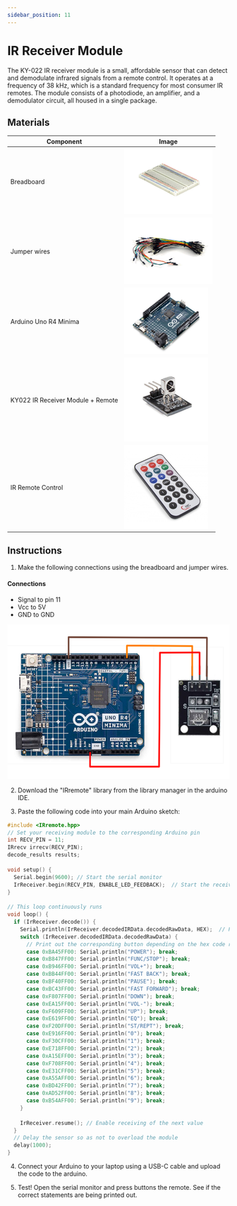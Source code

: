```yaml
---
sidebar_position: 11
---
```

# IR Receiver Module
The KY-022 IR receiver module is a small, affordable sensor that can detect and demodulate infrared signals from a remote control. It operates at a frequency of 38 kHz, which is a standard frequency for most consumer IR remotes. The module consists of a photodiode, an amplifier, and a demodulator circuit, all housed in a single package.

## Materials
| Component                                   | Image                                                                                          |
|---------------------------------------------|------------------------------------------------------------------------------------------------|
| Breadboard                                  | <img src="/img/docs/UNO-R4-Starter-Kit/breadboard.webp" width="200" height="150" />       |
| Jumper wires                                | <img src="/img/docs/UNO-R4-Starter-Kit/jumper-wires.webp" width="200" height="150" />       |
| Arduino Uno R4 Minima                       | <img src="/img/docs/UNO-R4-Starter-Kit/arduino-r4-minima.webp" width="190" height="150" />               |
| KY022 IR Receiver Module + Remote           |  <img src="/img/docs/UNO-R4-Starter-Kit/KY022.jpeg" width="190" height="190" />               |
| IR Remote Control                           |  <img src="/img/docs/UNO-R4-Starter-Kit/ir-remote-control.jpg" width="190" height="190" />               |

## Instructions

1. Make the following connections using the breadboard and jumper wires.
#### Connections
- Signal to pin 11
- Vcc to 5V
- GND to GND
<img src="/img/docs/UNO-R4-Starter-Kit/KY022.png" width="520" height="350" />

2. Download the "IRremote" library from the library manager in the arduino IDE.

3. Paste the following code into your main Arduino sketch:
```cpp
#include <IRremote.hpp>
// Set your receiving module to the corresponding Arduino pin
int RECV_PIN = 11;
IRrecv irrecv(RECV_PIN);
decode_results results;

void setup() {
  Serial.begin(9600); // Start the serial monitor
  IrReceiver.begin(RECV_PIN, ENABLE_LED_FEEDBACK);  // Start the receiver
}

// This loop continuously runs
void loop() {
  if (IrReceiver.decode()) {
    Serial.println(IrReceiver.decodedIRData.decodedRawData, HEX);  // Print "old" raw data
    switch (IrReceiver.decodedIRData.decodedRawData) {
      // Print out the corresponding button depending on the hex code received by the module
      case 0xBA45FF00: Serial.println("POWER"); break;
      case 0xB847FF00: Serial.println("FUNC/STOP"); break;
      case 0xB946FF00: Serial.println("VOL+"); break;
      case 0xBB44FF00: Serial.println("FAST BACK"); break;
      case 0xBF40FF00: Serial.println("PAUSE"); break;
      case 0xBC43FF00: Serial.println("FAST FORWARD"); break;
      case 0xF807FF00: Serial.println("DOWN"); break;
      case 0xEA15FF00: Serial.println("VOL-"); break;
      case 0xF609FF00: Serial.println("UP"); break;
      case 0xE619FF00: Serial.println("EQ"); break;
      case 0xF20DFF00: Serial.println("ST/REPT"); break;
      case 0xE916FF00: Serial.println("0"); break;
      case 0xF30CFF00: Serial.println("1"); break;
      case 0xE718FF00: Serial.println("2"); break;
      case 0xA15EFF00: Serial.println("3"); break;
      case 0xF708FF00: Serial.println("4"); break;
      case 0xE31CFF00: Serial.println("5"); break;
      case 0xA55AFF00: Serial.println("6"); break;
      case 0xBD42FF00: Serial.println("7"); break;
      case 0xAD52FF00: Serial.println("8"); break;
      case 0xB54AFF00: Serial.println("9"); break;
    }

    IrReceiver.resume(); // Enable receiving of the next value
  }
  // Delay the sensor so as not to overload the module
  delay(1000);
}
```

4. Connect your Arduino to your laptop using a USB-C cable and upload the code to the arduino.

5. Test! Open the serial monitor and press buttons the remote. See if the correct statements are being printed out.